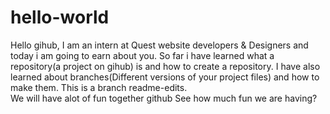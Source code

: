# hello-world
Hello gihub, I am an intern at Quest website developers & Designers and today i am going to earn about you.
So far i have learned what a repository(a project on gihub) is and how to create a repository. I have also learned about branches(Different versions of your project files) and how to make them. This is a branch readme-edits.  
We will have alot of fun together github
See how much fun we are having?
